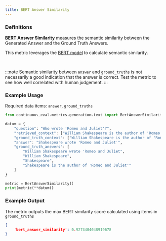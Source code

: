 ```yaml
---
title: BERT Answer Similarity
---
```


### Definitions

**BERT Answer Similarity** measures the semantic similarity between the Generated Answer and the Ground Truth Answers.

This metric leverages the [BERT model](https://huggingface.co/bert-base-uncased) to calculate semantic similarity.

<br>

:::note
Semantic similarity between `answer` and `ground_truths` is not necessarily a good indication that the answer is correct. Test the metric to see how well correlated with human judgement.
:::

### Example Usage

Required data items: `answer`, `ground_truths`

```python
from continuous_eval.metrics.generation.text import BertAnswerSimilarity

datum = {
    "question": "Who wrote 'Romeo and Juliet'?",
    "retrieved_context": ["William Shakespeare is the author of 'Romeo and Juliet'."],
    "ground_truth_context": ["William Shakespeare is the author of 'Romeo and Juliet'."],
    "answer": "Shakespeare wrote 'Romeo and Juliet'",
    "ground_truth_answers": [
        "William Shakespeare wrote 'Romeo and Juliet", 
        "William Shakespeare", 
        "Shakespeare", 
        "Shakespeare is the author of 'Romeo and Juliet'"
    ]
}

metric = BertAnswerSimilarity()
print(metric(**datum))
```

### Example Output

The metric outputs the max BERT similarity score calculated using items in `ground_truths`

```JSON
{
    'bert_answer_similarity': 0.9274404048919678
}
```
